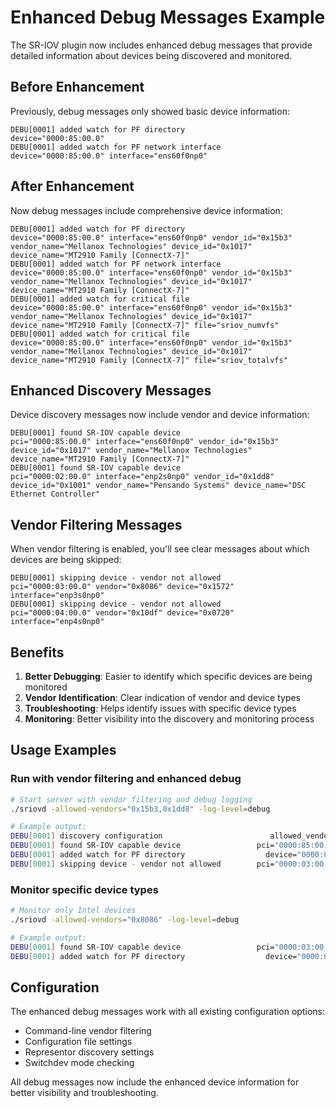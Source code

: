 # Enhanced Debug Messages Example

The SR-IOV plugin now includes enhanced debug messages that provide detailed information about devices being discovered and monitored.

## Before Enhancement

Previously, debug messages only showed basic device information:

```
DEBU[0001] added watch for PF directory                  device="0000:85:00.0"
DEBU[0001] added watch for PF network interface         device="0000:85:00.0" interface="ens60f0np0"
```

## After Enhancement

Now debug messages include comprehensive device information:

```
DEBU[0001] added watch for PF directory                  device="0000:85:00.0" interface="ens60f0np0" vendor_id="0x15b3" vendor_name="Mellanox Technologies" device_id="0x1017" device_name="MT2910 Family [ConnectX-7]"
DEBU[0001] added watch for PF network interface         device="0000:85:00.0" interface="ens60f0np0" vendor_id="0x15b3" vendor_name="Mellanox Technologies" device_id="0x1017" device_name="MT2910 Family [ConnectX-7]"
DEBU[0001] added watch for critical file                device="0000:85:00.0" interface="ens60f0np0" vendor_id="0x15b3" vendor_name="Mellanox Technologies" device_id="0x1017" device_name="MT2910 Family [ConnectX-7]" file="sriov_numvfs"
DEBU[0001] added watch for critical file                device="0000:85:00.0" interface="ens60f0np0" vendor_id="0x15b3" vendor_name="Mellanox Technologies" device_id="0x1017" device_name="MT2910 Family [ConnectX-7]" file="sriov_totalvfs"
```

## Enhanced Discovery Messages

Device discovery messages now include vendor and device information:

```
DEBU[0001] found SR-IOV capable device                 pci="0000:85:00.0" interface="ens60f0np0" vendor_id="0x15b3" device_id="0x1017" vendor_name="Mellanox Technologies" device_name="MT2910 Family [ConnectX-7]"
DEBU[0001] found SR-IOV capable device                 pci="0000:02:00.0" interface="enp2s0np0" vendor_id="0x1dd8" device_id="0x1001" vendor_name="Pensando Systems" device_name="DSC Ethernet Controller"
```

## Vendor Filtering Messages

When vendor filtering is enabled, you'll see clear messages about which devices are being skipped:

```
DEBU[0001] skipping device - vendor not allowed        pci="0000:03:00.0" vendor="0x8086" device="0x1572" interface="enp3s0np0"
DEBU[0001] skipping device - vendor not allowed        pci="0000:04:00.0" vendor="0x10df" device="0x0720" interface="enp4s0np0"
```

## Benefits

1. **Better Debugging**: Easier to identify which specific devices are being monitored
2. **Vendor Identification**: Clear indication of vendor and device types
3. **Troubleshooting**: Helps identify issues with specific device types
4. **Monitoring**: Better visibility into the discovery and monitoring process

## Usage Examples

### Run with vendor filtering and enhanced debug

```bash
# Start server with vendor filtering and debug logging
./sriovd -allowed-vendors="0x15b3,0x1dd8" -log-level=debug

# Example output:
DEBU[0001] discovery configuration                        allowed_vendors="[0x15b3 0x1dd8]" excluded_vendors="[]" enable_representors=true enable_switchdev_check=true
DEBU[0001] found SR-IOV capable device                 pci="0000:85:00.0" interface="ens60f0np0" vendor_id="0x15b3" device_id="0x1017" vendor_name="Mellanox Technologies" device_name="MT2910 Family [ConnectX-7]"
DEBU[0001] added watch for PF directory                  device="0000:85:00.0" interface="ens60f0np0" vendor_id="0x15b3" vendor_name="Mellanox Technologies" device_id="0x1017" device_name="MT2910 Family [ConnectX-7]"
DEBU[0001] skipping device - vendor not allowed        pci="0000:03:00.0" vendor="0x8086" device="0x1572" interface="enp3s0np0"
```

### Monitor specific device types

```bash
# Monitor only Intel devices
./sriovd -allowed-vendors="0x8086" -log-level=debug

# Example output:
DEBU[0001] found SR-IOV capable device                 pci="0000:03:00.0" interface="enp3s0np0" vendor_id="0x8086" device_id="0x1572" vendor_name="Intel Corporation" device_name="Ethernet Controller X710"
DEBU[0001] added watch for PF directory                  device="0000:03:00.0" interface="enp3s0np0" vendor_id="0x8086" vendor_name="Intel Corporation" device_id="0x1572" device_name="Ethernet Controller X710"
```

## Configuration

The enhanced debug messages work with all existing configuration options:

- Command-line vendor filtering
- Configuration file settings
- Representor discovery settings
- Switchdev mode checking

All debug messages now include the enhanced device information for better visibility and troubleshooting. 